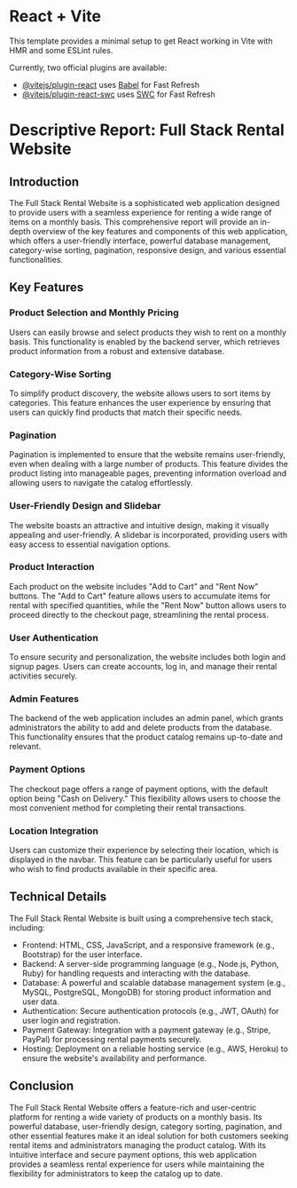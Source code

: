 # React + Vite

This template provides a minimal setup to get React working in Vite with HMR and some ESLint rules.

Currently, two official plugins are available:

- [@vitejs/plugin-react](https://github.com/vitejs/vite-plugin-react/blob/main/packages/plugin-react/README.md) uses [Babel](https://babeljs.io/) for Fast Refresh
- [@vitejs/plugin-react-swc](https://github.com/vitejs/vite-plugin-react-swc) uses [SWC](https://swc.rs/) for Fast Refresh
# Descriptive Report: Full Stack Rental Website

## Introduction

The Full Stack Rental Website is a sophisticated web application designed to provide users with a seamless experience for renting a wide range of items on a monthly basis. This comprehensive report will provide an in-depth overview of the key features and components of this web application, which offers a user-friendly interface, powerful database management, category-wise sorting, pagination, responsive design, and various essential functionalities.

## Key Features

### Product Selection and Monthly Pricing
Users can easily browse and select products they wish to rent on a monthly basis. This functionality is enabled by the backend server, which retrieves product information from a robust and extensive database.

### Category-Wise Sorting
To simplify product discovery, the website allows users to sort items by categories. This feature enhances the user experience by ensuring that users can quickly find products that match their specific needs.

### Pagination
Pagination is implemented to ensure that the website remains user-friendly, even when dealing with a large number of products. This feature divides the product listing into manageable pages, preventing information overload and allowing users to navigate the catalog effortlessly.

### User-Friendly Design and Slidebar
The website boasts an attractive and intuitive design, making it visually appealing and user-friendly. A slidebar is incorporated, providing users with easy access to essential navigation options.

### Product Interaction
Each product on the website includes "Add to Cart" and "Rent Now" buttons. The "Add to Cart" feature allows users to accumulate items for rental with specified quantities, while the "Rent Now" button allows users to proceed directly to the checkout page, streamlining the rental process.

### User Authentication
To ensure security and personalization, the website includes both login and signup pages. Users can create accounts, log in, and manage their rental activities securely.

### Admin Features
The backend of the web application includes an admin panel, which grants administrators the ability to add and delete products from the database. This functionality ensures that the product catalog remains up-to-date and relevant.

### Payment Options
The checkout page offers a range of payment options, with the default option being "Cash on Delivery." This flexibility allows users to choose the most convenient method for completing their rental transactions.

### Location Integration
Users can customize their experience by selecting their location, which is displayed in the navbar. This feature can be particularly useful for users who wish to find products available in their specific area.

## Technical Details

The Full Stack Rental Website is built using a comprehensive tech stack, including:

- Frontend: HTML, CSS, JavaScript, and a responsive framework (e.g., Bootstrap) for the user interface.
- Backend: A server-side programming language (e.g., Node.js, Python, Ruby) for handling requests and interacting with the database.
- Database: A powerful and scalable database management system (e.g., MySQL, PostgreSQL, MongoDB) for storing product information and user data.
- Authentication: Secure authentication protocols (e.g., JWT, OAuth) for user login and registration.
- Payment Gateway: Integration with a payment gateway (e.g., Stripe, PayPal) for processing rental payments securely.
- Hosting: Deployment on a reliable hosting service (e.g., AWS, Heroku) to ensure the website's availability and performance.

## Conclusion

The Full Stack Rental Website offers a feature-rich and user-centric platform for renting a wide variety of products on a monthly basis. Its powerful database, user-friendly design, category sorting, pagination, and other essential features make it an ideal solution for both customers seeking rental items and administrators managing the product catalog. With its intuitive interface and secure payment options, this web application provides a seamless rental experience for users while maintaining the flexibility for administrators to keep the catalog up to date.
